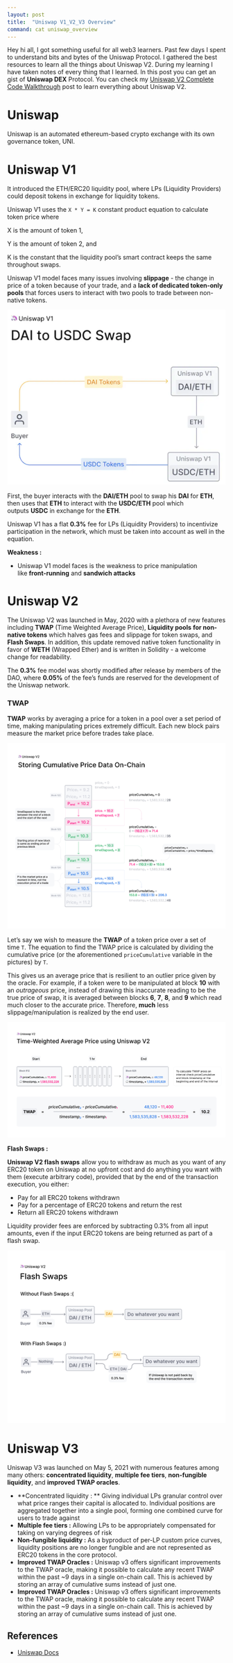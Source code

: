 ```yaml
---
layout: post
title:  "Uniswap V1_V2_V3 Overview"
command: cat uniswap_overview
---
```


Hey hi all, I got something useful for all web3 learners. Past few days I spent to understand bits and bytes of the Uniswap Protocol. I gathered the best resources to learn all the things about Uniswap V2. During my learning I have taken notes of every thing that I learned. In this post you can get an gist of **Uniswap DEX** Protocol. You can check my <a href="https://themj0ln1r.github.io/posts/uniswapv2complete">Uniswap V2 Complete Code Walkthrough</a> post to learn everything about Uniswap V2.


# Uniswap

Uniswap is an automated ethereum-based crypto exchange with its own governance token, UNI.

# Uniswap V1

It introduced the ETH/ERC20 liquidity pool, where LPs (Liquidity Providers) could deposit tokens in exchange for liquidity tokens.

Uniswap V1 uses the `X * Y = K` constant product equation to calculate token price where

X is the amount of token 1,

Y is the amount of token 2, and

K is the constant that the liquidity pool’s smart contract keeps the same throughout swaps.

Uniswap V1 model faces many issues involving **slippage** - the change in price of a token because of your trade, and a **lack of dedicated token-only pools** that forces users to interact with two pools to trade between non-native tokens.

<img src="/assets/img/blog_img/uniswapv1_dai_usdc.png" class="autoimg">

First, the buyer interacts with the **DAI/ETH** pool to swap his **DAI** for **ETH**, then uses that **ETH** to interact with the **USDC/ETH** pool which outputs **USDC** in exchange for the **ETH**.

Uniswap V1 has a flat **0.3%** fee for LPs (Liquidity Providers) to incentivize participation in the network, which must be taken into account as well in the equation.

**Weakness :** 

- Uniswap V1 model faces is the weakness to price manipulation like **front-running** and **sandwich attacks**

# Uniswap V2

The Uniswap V2 was launched in May, 2020 with a plethora of new features including **TWAP** (Time Weighted Average Price), **Liquidity pools** **for non-native tokens** which halves gas fees and slippage for token swaps, and **Flash Swaps**. In addition, this update removed native token functionality in favor of **WETH** (Wrapped Ether) and is written in Solidity - a welcome change for readability.

The **0.3%** fee model was shortly modified after release by members of the DAO, where **0.05%** of the fee’s funds are reserved for the development of the Uniswap network.

### **TWAP**

**TWAP** works by averaging a price for a token in a pool over a set period of time, making manipulating prices extremely difficult. Each new block pairs measure the market price before trades take place.

<img src="/assets/img/blog_img/uniswapv2_cumulative.png" class="autoimg">

Let’s say we wish to measure the **TWAP** of a token price over a set of time `T`. The equation to find the TWAP price is calculated by dividing the cumulative price (or the aforementioned `priceCumulative` variable in the pictures) by `T`.

This gives us an average price that is resilient to an outlier price given by the oracle. For example, if a token were to be manipulated at block **10** with an *outrageous* price, instead of drawing this inaccurate reading to be the true price of swap, it is averaged between blocks **6**, **7**, **8**, and **9** which read much closer to the accurate price. Therefore, **much** less slippage/manipulation is realized by the end user.

<img src="/assets/img/blog_img/uniswapv2_twap.png" class="autoimg">

**Flash Swaps :**

**Uniswap V2 flash swaps** allow you to withdraw as much as you want of any ERC20 token on Uniswap at no upfront cost and do anything you want with them (execute arbitrary code), provided that by the end of the transaction execution, you either:

- Pay for all ERC20 tokens withdrawn
- Pay for a percentage of ERC20 tokens and return the rest
- Return all ERC20 tokens withdrawn

Liquidity provider fees are enforced by subtracting 0.3% from all input amounts, even if the input ERC20 tokens are being returned as part of a flash swap.

<img src="/assets/img/blog_img/uniswapv2_flash.png" class="autoimg">

# Uniswap V3

Uniswap V3 was launched on May 5, 2021 with numerous features among many others: **concentrated liquidity**, **multiple fee tiers**, **non-fungible liquidity**, and **improved TWAP oracles**.

- **Concentrated liquidity : ** Giving individual LPs granular control over what price ranges their capital is allocated to. Individual positions are aggregated together into a single pool, forming one combined curve for users to trade against
- **Multiple fee tiers :** Allowing LPs to be appropriately compensated for taking on varying degrees of risk
- **Non-fungible liquidity :** As a byproduct of per-LP custom price curves, liquidity positions are no longer fungible and are not represented as ERC20 tokens in the core protocol.
- **Improved TWAP Oracles :** Uniswap v3 offers significant improvements to the TWAP oracle, making it possible to calculate any recent TWAP within the past ~9 days in a single on-chain call. This is achieved by storing an array of cumulative sums instead of just one.
- **Improved TWAP Oracles :** Uniswap v3 offers significant improvements to the TWAP oracle, making it possible to calculate any recent TWAP within the past ~9 days in a single on-chain call. This is achieved by storing an array of cumulative sums instead of just one.


## References

- <a href="https://docs.uniswap.org/concepts/uniswap-protocol" target=_blank>Uniswap Docs</a>